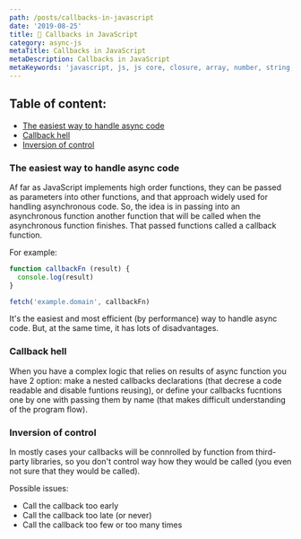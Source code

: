 ```yaml
---
path: /posts/callbacks-in-javascript
date: '2019-08-25'
title: 🤙 Callbacks in JavaScript
category: async-js
metaTitle: Callbacks in JavaScript
metaDescription: Callbacks in JavaScript
metaKeywords: 'javascript, js, js core, closure, array, number, string, bool'
---
```


## Table of content:

* [The easiest way to handle async code](#the-easiest-way-to-handle-async-code)
* [Callback hell](#callback-hell)
* [Inversion of control](#inversion-of-control)

### The easiest way to handle async code

Af far as JavaScript implements high order functions, they can be passed as parameters into other functions, and that approach widely used for handling asynchronous code. So, the idea is in passing into an asynchronous function another function that will be called when the asynchronous function finishes. That passed functions called a callback function.

For example: 

```js
function callbackFn (result) {
  console.log(result)
}

fetch('example.domain', callbackFn)
```

It's the easiest and most efficient (by performance) way to handle async code.
But, at the same time, it has lots of disadvantages.

### Callback hell

When you have a complex logic that relies on results of async function you have 2 option:
make a nested callbacks declarations (that decrese a code readable and disable funtions reusing), or 
define your callbacks fucntions one by one with passing them by name (that makes difficult understanding of the program flow).

### Inversion of control

In mostly cases your callbacks will be connrolled by function from third-party libraries, so you don't control way how they would be called (you even not sure that they would be called).

Possible issues:

* Call the callback too early
* Call the callback too late (or never)
* Call the callback too few or too many times
